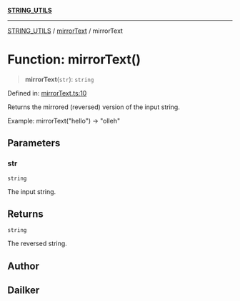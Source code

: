 [**STRING_UTILS**](../../README.md)

***

[STRING_UTILS](../../README.md) / [mirrorText](../README.md) / mirrorText

# Function: mirrorText()

> **mirrorText**(`str`): `string`

Defined in: [mirrorText.ts:10](https://github.com/dailker/everyutil/blob/c1119b9befc384594ad07b4277ef37c36f79d0c2/src/string/mirrorText.ts#L10)

Returns the mirrored (reversed) version of the input string.

Example: mirrorText("hello") → "olleh"

## Parameters

### str

`string`

The input string.

## Returns

`string`

The reversed string.

## Author

## Dailker
